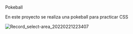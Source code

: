 Pokeball

En este proyecto se realiza una pokeball para practicar CSS

![Record_select-area_20220221223407](https://user-images.githubusercontent.com/11765730/155053784-1b5a38a3-c677-47f2-80fb-71be7069de7c.gif)
